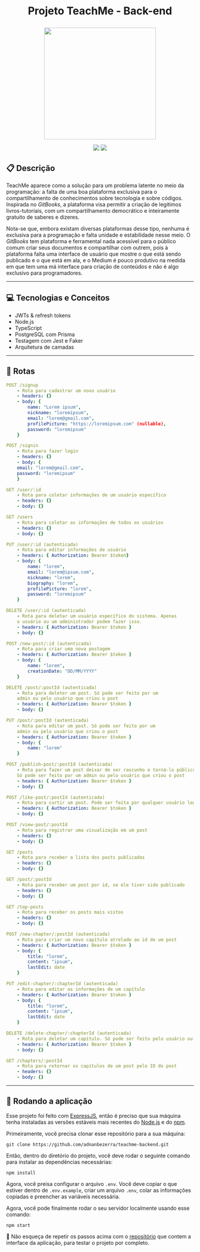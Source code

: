 # <p align = "center"> Projeto TeachMe - Back-end </p>

<p align="center">
   <img src="https://notion-emojis.s3-us-west-2.amazonaws.com/prod/svg-twitter/1f4d6.svg" width="300px"/>
</p>

<p align = "center">
   <img src="https://img.shields.io/badge/author-adnanbezerra-4dae71?style=flat-square" />
   <img src="https://img.shields.io/github/languages/count/adnanbezerra/teachme-backend?color=4dae71&style=flat-square" />
</p>


##  :clipboard: Descrição

TeachMe aparece como a solução para um problema latente no meio da programação: a falta de uma boa plataforma exclusiva para o compartilhamento de conhecimentos sobre tecnologia e sobre códigos. Inspirada no *GitBooks*, a plataforma visa permitir a criação de legítimos livros-tutoriais, com um compartilhamento democrático e inteiramente gratuito de saberes e dizeres. 

Nota-se que, embora existam diversas plataformas desse tipo, nenhuma é exclusiva para a programação e falta unidade e estabilidade nesse meio. O *GitBooks* tem plataforma e ferramental nada acessível para o público comum criar seus documentos e compartilhar com outrem, pois à plataforma falta uma interface de usuário que mostre o que está sendo publicado e o que está em ala, e o Medium é pouco produtivo na medida em que tem uma má interface para criação de conteúdos e não é algo exclusivo para programadores.

***

## :computer:	 Tecnologias e Conceitos

- JWTs & refresh tokens
- Node.js
- TypeScript
- PostgreSQL com Prisma
- Testagem com Jest e Faker
- Arquitetura de camadas

***

## :rocket: Rotas

```yml
POST /signup
    - Rota para cadastrar um novo usuário
    - headers: {}
    - body: {
        name: "Lorem ipsum",
        nickname: "loremipsum",
        email: "lorem@gmail.com",
        profilePicture: "https://loremipsum.com" (nullable),
        password: "loremipsum"
    }
```
    
```yml 
POST /signin
    - Rota para fazer login
    - headers: {}
    - body: {
    email: "lorem@gmail.com",
    password: "loremipsum"
    }
```

```yml 
GET /user/:id
    - Rota para coletar informações de um usuário específico
    - headers: {}
    - body: {}
```

```yml 
GET /users
    - Rota para coletar as informações de todos os usuários
    - headers: {}
    - body: {}
```

```yml 
PUT /user/:id (autenticada)
    - Rota para editar informações de usuário
    - headers: { Authorization: Bearer $token}
    - body: {
        name: "lorem",
        email: "lorem@ipsum.com",
        nickname: "lorem",
        biography: "lorem",
        profilePicture: "lorem",
        password: "loremipsum"
    }
```

```yml 
DELETE /user/:id (autenticada)
    - Rota para deletar um usuário específico do sistema. Apenas 
    o usuário ou um administrador podem fazer isso.
    - headers: { Authorization: Bearer $token }
    - body: {}
```

```yml 
POST /new-post/:id (autenticada)
    - Rota para criar uma nova postagem
    - headers: { Authorization: Bearer $token }
    - body: {
        name: "lorem",
        creationDate: "DD/MM/YYYY"
    }
```

```yml
DELETE /post/:postId (autenticada)
    - Rota para deleter um post. Só pode ser feito por um 
    admin ou pelo usuário que criou o post
    - headers: { Authorization: Bearer $token }
    - body: {}
```

```yml
PUT /post/:postId (autenticada)
    - Rota para editar um post. Só pode ser feito por um 
    admin ou pelo usuário que criou o post
    - headers: { Authorization: Bearer $token }
    - body: {
        name: "lorem"
    }
```

```yml
POST /publish-post/:postId (autenticada)
    - Rota para fazer um post deixar de ser rascunho e torná-lo público.
    Só pode ser feito por um admin ou pelo usuário que criou o post
    - headers: { Authorization: Bearer $token }
    - body: {}
```

```yml
POST /like-post/:postId (autenticada)
    - Rota para curtir um post. Pode ser feita por qualquer usuário logado.
    - headers: { Authorization: Bearer $token }
    - body: {}
```

```yml
POST /view-post/:postId
    - Rota para registrar uma visualização em um post
    - headers: {}
    - body: {}
```

```yml
GET /posts
    - Rota para receber a lista dos posts publicados
    - headers: {}
    - body: {}
```

```yml
GET /post/:postId
    - Rota para receber um post por id, se ele tiver sido publicado
    - headers: {}
    - body: {}
```

```yml
GET /top-posts
    - Rota para receber os posts mais vistos
    - headers: {}
    - body: {}
```

```yml
POST /new-chapter/:postId (autenticada)
    - Rota para criar um novo capítulo atrelado ao id de um post
    - headers: { Authorization: Bearer $token }
    - body: {
        title: "lorem",
        content: "ipsum",
        lastEdit: date
    }
```

```yml
PUT /edit-chapter/:chapterId (autenticada)
    - Rota para editar as informações de um capítulo
    - headers: { Authorization: Bearer $token }
    - body: {
        title: "lorem",
        content: "ipsum",
        lastEdit: date
    }
```

```yml
DELETE /delete-chapter/:chapterId (autenticada)
    - Rota para deletar um capítulo. Só pode ser feito pelo usuário ou por um admin
    - headers: { Authorization: Bearer $token }
    - body: {}
```

```yml
GET /chapters/:postId
    - Rota para retornar os capítulos de um post pelo ID do post
    - headers: {}
    - body: {}
```

***

## 🏁 Rodando a aplicação

Esse projeto foi feito com [ExpressJS](https://github.com/expressjs/express), então é preciso que sua máquina tenha instaladas as versões estáveis mais recentes do [Node.js](https://nodejs.org/en/download/) e do [npm](https://www.npmjs.com/).

Primeiramente, você precisa clonar esse repositório para a sua máquina:

```
git clone https://github.com/adnanbezerra/teachme-backend.git
```

Então, dentro do diretório do projeto, você deve rodar o seguinte comando para instalar as dependências necessárias:

```
npm install
```

Agora, você preisa configurar o arquivo `.env`. Você deve copiar o que estiver dentro de `.env.example`, criar um arquivo `.env`, colar as informações copiadas e preencher as variáveis necessária.

Agora, você pode finalmente rodar o seu servidor localmente usando esse comando:
```
npm start
```

:stop_sign: Não esqueça de repetir os passos acima com o [repositório](https://github.com/luanalessa/teachme-front.git) que contem a interface da aplicação, para testar o projeto por completo.